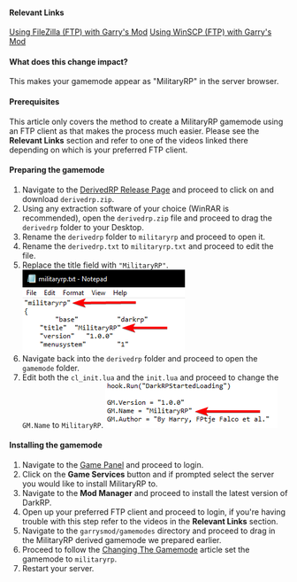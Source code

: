 #### Relevant Links
[Using FileZilla (FTP) with Garry's Mod](https://www.youtube.com/watch?v=fwg3Dbty-dw)
[Using WinSCP (FTP) with Garry's Mod](https://www.youtube.com/watch?v=QyBCXAaQG0Q)


#### What does this change impact?
This makes your gamemode appear as "MilitaryRP" in the server browser.

#### Prerequisites
This article only covers the method to create a MilitaryRP gamemode using an FTP client as that makes the process much easier. Please see the **Relevant Links** section and refer to one of the videos linked there depending on which is your preferred FTP client.

#### Preparing the gamemode
1. Navigate to the [DerivedRP Release Page](https://github.com/FPtje/DarkRP/releases) and proceed to click on and download ``derivedrp.zip``.
2. Using any extraction software of your choice (WinRAR is recommended), open the ``derivedrp.zip`` file and proceed to drag the ``derivedrp`` folder to your Desktop.
3. Rename the ``derivedrp`` folder to ``militaryrp`` and proceed to open it.
4. Rename the ``derivedrp.txt`` to ``militaryrp.txt`` and proceed to edit the file. 
5. Replace the title field with ``"MilitaryRP"``.  
![](https://raw.githubusercontent.com/HexaneNetworks/help-assets/master/assets/militaryrp-txt.png)  
6. Navigate back into the ``derivedrp`` folder and proceed to open the ``gamemode`` folder.
7. Edit both the ``cl_init.lua`` and the ``init.lua`` and proceed to change the ``GM.Name`` to ``MilitaryRP``.
![](https://raw.githubusercontent.com/HexaneNetworks/help-assets/master/assets/init-lua.png)


#### Installing the gamemode
1. Navigate to the [Game Panel](https://hexane.gg) and proceed to login.
2. Click on the **Game Services** button and if prompted select the server you would like to install MilitaryRP to.
3. Navigate to the **Mod Manager** and proceed to install the latest version of DarkRP.
4. Open up your preferred FTP client and proceed to login, if you're having trouble with this step refer to the videos in the **Relevant Links** section.
5. Navigate to the `garrysmod/gamemodes` directory and proceed to drag in the MilitaryRP derived gamemode we prepared earlier.
6. Proceed to follow the [Changing The Gamemode](https://help.hexanenetworks.com/garrys-mod/server-configuration/changing-the-gamemode) article set the gamemode to ``militaryrp``.
7. Restart your server.
